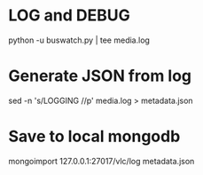 LOG and DEBUG
=============

python -u buswatch.py | tee media.log


Generate JSON from log
======================

sed -n 's/LOGGING //p' media.log > metadata.json


Save to local mongodb
=====================

mongoimport 127.0.0.1:27017/vlc/log metadata.json